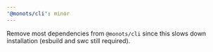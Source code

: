 ```yaml
---
'@monots/cli': minor
---
```


Remove most dependencies from `@monots/cli` since this slows down installation (esbuild and swc still required).

